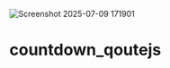 ![Screenshot 2025-07-09 171901](https://github.com/user-attachments/assets/efcbe809-8899-42d8-ba98-0fdce3e9cd7e)
# countdown_qoutejs
